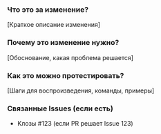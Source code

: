 ### Что это за изменение?
[Краткое описание изменения]

### Почему это изменение нужно?
[Обоснование, какая проблема решается]

### Как это можно протестировать?
[Шаги для воспроизведения, команды, примеры]

### Связанные Issues (если есть)
- Клозы #123 (если PR решает Issue 123)
